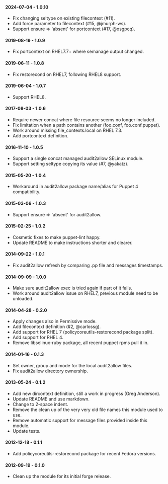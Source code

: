 #### 2024-07-04 - 1.0.10
* Fix changing seltype on existing filecontext (#11).
* Add force parameter to filecontext (#15, @jmurph-ws).
* Support ensure => 'absent' for portcontext (#17, @osgpcq).

#### 2019-08-19 - 1.0.9
* Fix portcontext on RHEL7.7+ where semanage output changed.

#### 2019-06-11 - 1.0.8
* Fix restorecond on RHEL7, following RHEL8 support.

#### 2019-06-04 - 1.0.7
* Support RHEL8.

#### 2017-08-03 - 1.0.6
* Require newer concat where file resource seems no longer included.
* Fix limitation when a path contains another (foo.conf, foo.conf.puppet).
* Work around missing file_contexts.local on RHEL 7.3.
* Add portcontext definition.

#### 2016-11-10 - 1.0.5
* Support a single concat managed audit2allow SELinux module.
* Support setting seltype copying its value (#7, @yakatz).

#### 2015-05-20 - 1.0.4
* Workaround in audit2allow package name/alias for Puppet 4 compatibility.

#### 2015-03-06 - 1.0.3
* Support ensure => 'absent' for audit2allow.

#### 2015-02-25 - 1.0.2
* Cosmetic fixes to make puppet-lint happy.
* Update README to make instructions shorter and clearer.

#### 2014-09-22 - 1.0.1
* Fix audit2allow refresh by comparing .pp file and messages timestamps.

#### 2014-09-09 - 1.0.0
* Make sure audit2allow exec is tried again if part of it fails.
* Work around audit2allow issue on RHEL7, previous module need to be unloaded.

#### 2014-04-28 - 0.2.0
* Apply changes also in Permissive mode.
* Add filecontext definition (#2, @carlossg).
* Add support for RHEL 7 (policycoreutils-restorecond package split).
* Add support for RHEL 4.
* Remove libselinux-ruby package, all recent puppet rpms pull it in.

#### 2014-01-16 - 0.1.3
* Set owner, group and mode for the local audit2allow files.
* Fix audit2allow directory ownership.

#### 2013-05-24 - 0.1.2
* Add new dircontext definition, still a work in progress (Greg Anderson).
* Update README and use markdown.
* Change to 2-space indent.
* Remove the clean up of the very very old file names this module used to use.
* Remove automatic support for message files provided inside this module.
* Update tests.

#### 2012-12-18 - 0.1.1
* Add policycoreutils-restorecond package for recent Fedora versions.

#### 2012-09-19 - 0.1.0
* Clean up the module for its initial forge release.

